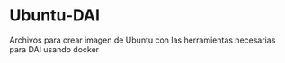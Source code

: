 Ubuntu-DAI
==========

Archivos para crear imagen de Ubuntu con las herramientas necesarias para DAI usando docker
